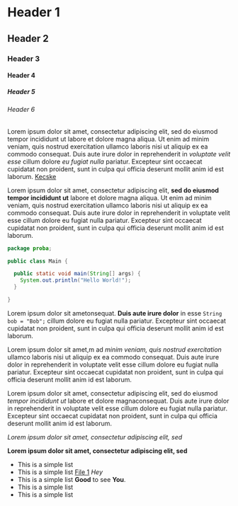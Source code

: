 # Header 1

## Header 2

### Header 3

#### Header 4

##### Header 5

###### Header 6

Lorem ipsum dolor sit amet, consectetur adipiscing elit, sed do eiusmod tempor incididunt ut labore et dolore magna aliqua. Ut enim ad minim veniam, quis nostrud exercitation ullamco laboris nisi ut aliquip ex ea commodo consequat. Duis aute irure dolor in reprehenderit in _voluptate velit esse_ cillum dolore _eu fugiat nulla_ pariatur. Excepteur sint occaecat cupidatat non proident, sunt in culpa qui officia deserunt mollit anim id est laborum. [Kecske](folder-1/file-1.html)

Lorem ipsum dolor sit amet, consectetur adipiscing elit, **sed do eiusmod tempor incididunt ut** labore et dolore magna aliqua. Ut enim ad minim veniam, quis nostrud exercitation ullamco laboris nisi ut aliquip ex ea commodo consequat. Duis aute irure dolor in reprehenderit in voluptate velit esse cillum dolore eu fugiat nulla pariatur. Excepteur sint occaecat cupidatat non proident, sunt in culpa qui officia deserunt mollit anim id est laborum.

```java
package proba;

public class Main {

  public static void main(String[] args) {
    System.out.println("Hello World!");
  }

}
```

Lorem ipsum dolor sit ametonsequat. **Duis aute irure dolor** in esse `String bob = "Bob";` cillum dolore eu fugiat nulla pariatur. Excepteur sint occaecat cupidatat non proident, sunt in culpa qui officia deserunt mollit anim id est laborum.

Lorem ipsum dolor sit amet,m ad _minim veniam, quis nostrud exercitation_ ullamco laboris nisi ut aliquip ex ea commodo consequat. Duis aute irure dolor in reprehenderit in voluptate velit esse cillum dolore eu fugiat nulla pariatur. Excepteur sint occaecat cupidatat non proident, sunt in culpa qui officia deserunt mollit anim id est laborum.

Lorem ipsum dolor sit amet, consectetur adipiscing elit, sed do eiusmod _tempor incididunt ut_ labore et dolore magnaconsequat. Duis aute irure dolor in reprehenderit in voluptate velit esse cillum dolore eu fugiat nulla pariatur. Excepteur sint occaecat cupidatat non proident, sunt in culpa qui officia deserunt mollit anim id est laborum.

_Lorem ipsum dolor sit amet, consectetur adipiscing elit, sed_

**Lorem ipsum dolor sit amet, consectetur adipiscing elit, sed**

- This is a simple list
- This is a simple list [File 1](folder-1/file-1.html) _Hey_
- This is a simple list **Good** to see **You**.
- This is a simple list
- This is a simple list

